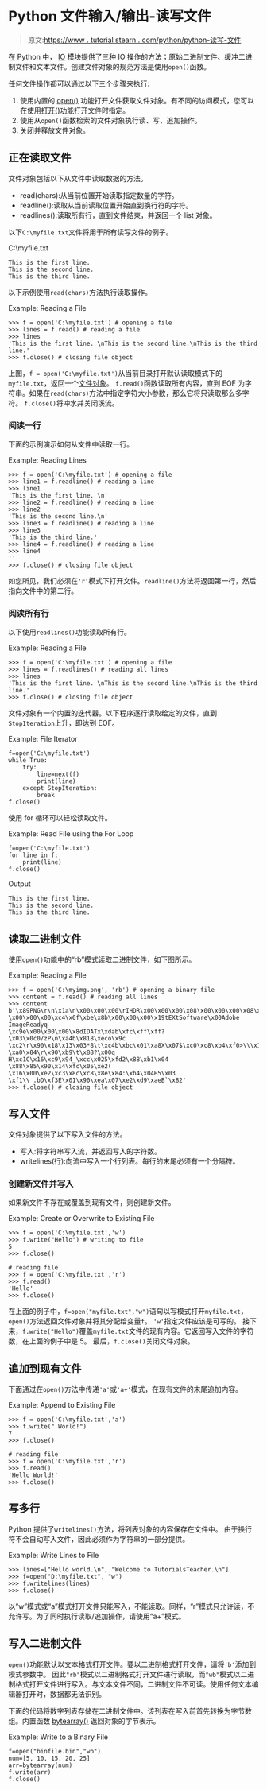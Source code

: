 # Python 文件输入/输出-读写文件

> 原文:[https://www . tutorial stearn . com/python/python-读写-文件](https://www.tutorialsteacher.com/python/python-read-write-file)

在 Python 中， [IO](https://docs.python.org/3/library/io.html#module-io) 模块提供了三种 IO 操作的方法；原始二进制文件、缓冲二进制文件和文本文件。创建文件对象的规范方法是使用`open()`函数。

任何文件操作都可以通过以下三个步骤来执行:

1.  使用内置的 [open()](/python/open-method) 功能打开文件获取文件对象。有不同的访问模式，您可以在使用[打开()功能](/python/open-method)打开文件时指定。
2.  使用从`open()`函数检索的文件对象执行读、写、追加操作。
3.  关闭并释放文件对象。

## 正在读取文件

文件对象包括以下从文件中读取数据的方法。

*   read(chars):从当前位置开始读取指定数量的字符。
*   readline():读取从当前读取位置开始直到换行符的字符。
*   readlines():读取所有行，直到文件结束，并返回一个 list 对象。

以下`C:\myfile.txt`文件将用于所有读写文件的例子。

C:\myfile.txt 

```
This is the first line. 
This is the second line.
This is the third line. 
```

以下示例使用`read(chars)`方法执行读取操作。

Example: Reading a File 

```
>>> f = open('C:\myfile.txt') # opening a file
>>> lines = f.read() # reading a file
>>> lines
'This is the first line. \nThis is the second line.\nThis is the third line.'
>>> f.close() # closing file object 
```

上图，`f = open('C:\myfile.txt')`从当前目录打开默认读取模式下的`myfile.txt`，返回一个[文件对象](https://docs.python.org/3/glossary.html#term-file-object)。 `f.read()`函数读取所有内容，直到 EOF 为字符串。如果在`read(chars)`方法中指定字符大小参数，那么它将只读取那么多字符。 `f.close()`将冲水并关闭溪流。

### 阅读一行

下面的示例演示如何从文件中读取一行。

Example: Reading Lines 

```
>>> f = open('C:\myfile.txt') # opening a file
>>> line1 = f.readline() # reading a line
>>> line1
'This is the first line. \n'
>>> line2 = f.readline() # reading a line
>>> line2
'This is the second line.\n'
>>> line3 = f.readline() # reading a line
>>> line3
'This is the third line.'
>>> line4 = f.readline() # reading a line
>>> line4
''
>>> f.close() # closing file object 
```

如您所见，我们必须在`'r'`模式下打开文件。`readline()`方法将返回第一行，然后指向文件中的第二行。

### 阅读所有行

以下使用`readlines()`功能读取所有行。

Example: Reading a File 

```
>>> f = open('C:\myfile.txt') # opening a file
>>> lines = f.readlines() # reading all lines
>>> lines
'This is the first line. \nThis is the second line.\nThis is the third line.'
>>> f.close() # closing file object 
```

文件对象有一个内置的迭代器。以下程序逐行读取给定的文件，直到`StopIteration`上升，即达到 EOF。

Example: File Iterator 

```
f=open('C:\myfile.txt')
while True:
    try:
        line=next(f)
        print(line)
    except StopIteration:
        break
f.close() 
```

使用 for 循环可以轻松读取文件。

Example: Read File using the For Loop 

```
f=open('C:\myfile.txt')
for line in f:
    print(line)
f.close() 
```

Output

```
This is the first line. 
This is the second line.
This is the third line. 
```

## 读取二进制文件

使用`open()`功能中的“rb”模式读取二进制文件，如下图所示。

Example: Reading a File 

```
>>> f = open('C:\myimg.png', 'rb') # opening a binary file
>>> content = f.read() # reading all lines
>>> content
b'\x89PNG\r\n\x1a\n\x00\x00\x00\rIHDR\x00\x00\x00\x08\x00\x00\x00\x08\x08\x06
\x00\x00\x00\xc4\x0f\xbe\x8b\x00\x00\x00\x19tEXtSoftware\x00Adobe ImageReadyq
\xc9e\x00\x00\x00\x8dIDATx\xdab\xfc\xff\xff?\x03\x0c0/zP\n\xa4b\x818\xeco\x9c
\xc2\r\x90\x18\x13\x03*8\t\xc4b\xbc\x01\xa8X\x07$\xc0\xc8\xb4\xf0>\\\x11P\xd7?
\xa0\x84\r\x90\xb9\t\x88?\x00q H\xc1C\x16\xc9\x94_\xcc\x025\xfd2\x88\xb1\x04
\x88\x85\x90\x14\xfc\x05\xe2( \x16\x00\xe2\xc3\x8c\xc8\x8e\x84:\xb4\x04H5\x03
\xf1\\ .bD\xf3E\x01\x90\xea\x07\xe2\xd9\xaeB`\x82'
>>> f.close() # closing file object 
```

## 写入文件

文件对象提供了以下写入文件的方法。

*   写入:将字符串写入流，并返回写入的字符数。
*   writelines(行):向流中写入一个行列表。每行的末尾必须有一个分隔符。

### 创建新文件并写入

如果新文件不存在或覆盖到现有文件，则创建新文件。

Example: Create or Overwrite to Existing File 

```
>>> f = open('C:\myfile.txt','w')
>>> f.write("Hello") # writing to file
5
>>> f.close()

# reading file
>>> f = open('C:\myfile.txt','r') 
>>> f.read()
'Hello'
>>> f.close() 
```

在上面的例子中，`f=open("myfile.txt","w")`语句以写模式打开`myfile.txt`，`open()`方法返回文件对象并将其分配给变量`f`。 `'w'`指定文件应该是可写的。 接下来，`f.write("Hello")`覆盖`myfile.txt`文件的现有内容。它返回写入文件的字符数，在上面的例子中是 5。 最后，`f.close()`关闭文件对象。

## 追加到现有文件

下面通过在`open()`方法中传递`'a'`或`'a+'`模式，在现有文件的末尾追加内容。

Example: Append to Existing File 

```
>>> f = open('C:\myfile.txt','a')
>>> f.write(" World!")
7
>>> f.close()

# reading file
>>> f = open('C:\myfile.txt','r') 
>>> f.read()
'Hello World!'
>>> f.close() 
```

## 写多行

Python 提供了`writelines()`方法，将列表对象的内容保存在文件中。 由于换行符不会自动写入文件，因此必须作为字符串的一部分提供。

Example: Write Lines to File 

```
>>> lines=["Hello world.\n", "Welcome to TutorialsTeacher.\n"]
>>> f=open("D:\myfile.txt", "w")
>>> f.writelines(lines)
>>> f.close() 
```

以“w”模式或“a”模式打开文件只能写入，不能读取。同样，“r”模式只允许读，不允许写。为了同时执行读取/追加操作，请使用“a+”模式。

## 写入二进制文件

`open()`功能默认以文本格式打开文件。要以二进制格式打开文件，请将`'b'`添加到模式参数中。 因此`"rb"`模式以二进制格式打开文件进行读取，而`"wb"`模式以二进制格式打开文件进行写入。与文本文件不同，二进制文件不可读。使用任何文本编辑器打开时，数据都无法识别。

下面的代码将数字列表存储在二进制文件中。该列表在写入前首先转换为字节数组。内置函数 [bytearray()](/python/bytearray-method) 返回对象的字节表示。

Example: Write to a Binary File 

```
f=open("binfile.bin","wb")
num=[5, 10, 15, 20, 25]
arr=bytearray(num)
f.write(arr)
f.close() 
```


